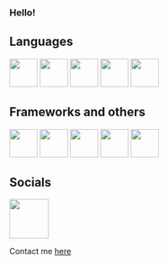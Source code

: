 ### Hello!

## Languages
<div id="icons"> 

  <img src="https://cdn.jsdelivr.net/gh/devicons/devicon/icons/java/java-original.svg" height="50" width="50" />
  <img src="https://cdn.jsdelivr.net/gh/devicons/devicon/icons/javascript/javascript-original.svg" height="50" width="50" />
  <img src="https://cdn.jsdelivr.net/gh/devicons/devicon/icons/typescript/typescript-original.svg" height="50" width="50"/>
  <img src="https://cdn.jsdelivr.net/gh/devicons/devicon/icons/python/python-original.svg" height="50" width="50"/>
  <img src="https://cdn.jsdelivr.net/gh/devicons/devicon/icons/c/c-original.svg" height="50" width="50"/>
</div>

## Frameworks and others
<div>
  <img src="https://cdn.jsdelivr.net/gh/devicons/devicon/icons/react/react-original.svg" height="50" width="50" />
  <img src="https://cdn.jsdelivr.net/gh/devicons/devicon/icons/graphql/graphql-plain.svg" height="50" width="50"/>
  <img src="https://cdn.jsdelivr.net/gh/devicons/devicon/icons/nuxtjs/nuxtjs-original.svg" height="50" width="50"/>
  <img src="https://cdn.jsdelivr.net/gh/devicons/devicon/icons/postgresql/postgresql-original.svg" height="50" width="50"/>
  <img src="https://cdn.jsdelivr.net/gh/devicons/devicon/icons/android/android-original.svg" height="50" width="50" />
</div>

## Socials
<div id="socials"> 
  <a href="https://www.linkedin.com/in/myathtetkyaw/"><img src="https://cdn.jsdelivr.net/gh/devicons/devicon/icons/linkedin/linkedin-original.svg" height="70" width="70"/></a>  
</div> 

Contact me <a href="mailto: myathtetkyaw@gmail.com"> here </a>
